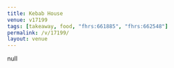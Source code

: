 ```yaml
---
title: Kebab House
venue: v17199
tags: [takeaway, food, "fhrs:661885", "fhrs:662548"]
permalink: /v/17199/
layout: venue
---
```

null